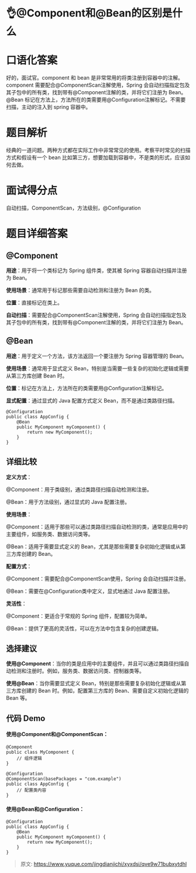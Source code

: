 # 👌@Component和@Bean的区别是什么

# 口语化答案
好的，面试官。component 和 bean 是非常常用的将类注册到容器中的注解。component 需要配合@ComponentScan注解使用，Spring 会自动扫描指定包及其子包中的所有类，找到带有@Component注解的类，并将它们注册为 Bean。@Bean 标记在方法上，方法所在的类需要用@Configuration注解标记。不需要扫描，主动的注入到 spring 容器中。

# 题目解析
经典的一道问题。两种方式都在实际工作中非常常见的使用。考察平时常见的扫描方式和假设有一个 bean 比如第三方，想要加载到容器中，不是类的形式，应该如何去做。

# 面试得分点
自动扫描，ComponentScan，方法级别，@Configuration

# 题目详细答案
## @Component
**用途**：用于将一个类标记为 Spring 组件类，使其被 Spring 容器自动扫描并注册为 Bean。

**使用场景**：通常用于标记那些需要自动检测和注册为 Bean 的类。

**位置**：直接标记在类上。

**自动扫描**：需要配合@ComponentScan注解使用，Spring 会自动扫描指定包及其子包中的所有类，找到带有@Component注解的类，并将它们注册为 Bean。

## @Bean
**用途**：用于定义一个方法，该方法返回一个要注册为 Spring 容器管理的 Bean。

**使用场景**：通常用于显式定义 Bean，特别是当需要一些复杂的初始化逻辑或需要从第三方库创建 Bean 时。

**位置**：标记在方法上，方法所在的类需要用@Configuration注解标记。

**显式配置**：通过显式的 Java 配置方式定义 Bean，而不是通过类路径扫描。

```plain
@Configuration
public class AppConfig {
    @Bean
    public MyComponent myComponent() {
        return new MyComponent();
    }
}
```

## 详细比较
**定义方式**：

@Component：用于类级别，通过类路径扫描自动检测和注册。

@Bean：用于方法级别，通过显式的 Java 配置注册。

**使用场景**：

@Component：适用于那些可以通过类路径扫描自动检测的类，通常是应用中的主要组件，如服务类、数据访问类等。

@Bean：适用于需要显式定义的 Bean，尤其是那些需要复杂初始化逻辑或从第三方库创建的 Bean。

**配置方式**：

@Component：需要配合@ComponentScan使用，Spring 会自动扫描并注册。

@Bean：需要在@Configuration类中定义，显式地通过 Java 配置注册。

**灵活性**：

@Component：更适合于常规的 Spring 组件，配置较为简单。

@Bean：提供了更高的灵活性，可以在方法中包含复杂的创建逻辑。

## 选择建议
**使用@Component**：当你的类是应用中的主要组件，并且可以通过类路径扫描自动检测和注册时。例如，服务类、数据访问类、控制器类等。

**使用@Bean**：当你需要显式定义 Bean，特别是那些需要复杂初始化逻辑或从第三方库创建的 Bean 时。例如，配置第三方库的 Bean、需要自定义初始化逻辑的 Bean 等。

## 代码 Demo
#### 使用@Component和@ComponentScan：
```plain
@Component
public class MyComponent {
    // 组件逻辑
}

@Configuration
@ComponentScan(basePackages = "com.example")
public class AppConfig {
    // 配置类内容
}
```

#### 使用@Bean和@Configuration：
```plain
@Configuration
public class AppConfig {
    @Bean
    public MyComponent myComponent() {
        return new MyComponent();
    }
}
```





> 原文: <https://www.yuque.com/jingdianjichi/xyxdsi/qve9w71bubxytdhl>